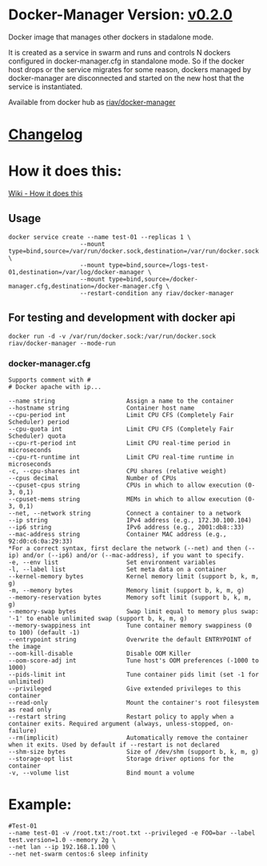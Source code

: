 # Docker-Manager Version: [v0.2.0](https://github.com/riav/docker-manager/blob/master/CHANGELOG.md#v020-2018-01-21)

Docker image that manages other dockers in stadalone mode.

It is created as a service in swarm and runs and controls N dockers configured in docker-manager.cfg in standalone mode.
So if the docker host drops or the service migrates for some reason, dockers managed by docker-manager are disconnected and started on the new host that the service is instantiated.

Available from docker hub as [riav/docker-manager](https://hub.docker.com/r/riav/docker-manager/)

# [Changelog](https://github.com/riav/docker-manager/blob/master/CHANGELOG.md)

# How it does this:

[Wiki - How it does this](https://github.com/riav/docker-manager/wiki#how-it-does-this)

## Usage
    docker service create --name test-01 --replicas 1 \
                        --mount type=bind,source=/var/run/docker.sock,destination=/var/run/docker.sock \
                        --mount type=bind,source=/logs-test-01,destination=/var/log/docker-manager \
                        --mount type=bind,source=/docker-manager.cfg,destination=/docker-manager.cfg \
                        --restart-condition any riav/docker-manager
## For testing and development with docker api
    docker run -d -v /var/run/docker.sock:/var/run/docker.sock riav/docker-manager --mode-run
### docker-manager.cfg
    Supports comment with #
    # Docker apache with ip...
    
    --name string                    Assign a name to the container
    --hostname string                Container host name
    --cpu-period int                 Limit CPU CFS (Completely Fair Scheduler) period
    --cpu-quota int                  Limit CPU CFS (Completely Fair Scheduler) quota
    --cpu-rt-period int              Limit CPU real-time period in microseconds
    --cpu-rt-runtime int             Limit CPU real-time runtime in microseconds
    -c, --cpu-shares int             CPU shares (relative weight)
    --cpus decimal                   Number of CPUs
    --cpuset-cpus string             CPUs in which to allow execution (0-3, 0,1)
    --cpuset-mems string             MEMs in which to allow execution (0-3, 0,1)
    --net, --network string          Connect a container to a network
    --ip string                      IPv4 address (e.g., 172.30.100.104)
    --ip6 string                     IPv6 address (e.g., 2001:db8::33)
    --mac-address string             Container MAC address (e.g., 92:d0:c6:0a:29:33)
    *For a correct syntax, first declare the network (--net) and then (--ip) and/or (--ip6) and/or (--mac-address), if you want to specify.
    -e, --env list                   Set environment variables
    -l, --label list                 Set meta data on a container
    --kernel-memory bytes            Kernel memory limit (support b, k, m, g)
    -m, --memory bytes               Memory limit (support b, k, m, g)
    --memory-reservation bytes       Memory soft limit (support b, k, m, g)
    --memory-swap bytes              Swap limit equal to memory plus swap: '-1' to enable unlimited swap (support b, k, m, g)
    --memory-swappiness int          Tune container memory swappiness (0 to 100) (default -1)
    --entrypoint string              Overwrite the default ENTRYPOINT of the image
    --oom-kill-disable               Disable OOM Killer
    --oom-score-adj int              Tune host's OOM preferences (-1000 to 1000)
    --pids-limit int                 Tune container pids limit (set -1 for unlimited)
    --privileged                     Give extended privileges to this container
    --read-only                      Mount the container's root filesystem as read only
    --restart string                 Restart policy to apply when a container exits. Required argument (always, unless-stopped, on-failure)
    --rm(implicit)                   Automatically remove the container when it exits. Used by default if --restart is not declared
    --shm-size bytes                 Size of /dev/shm (support b, k, m, g)
    --storage-opt list               Storage driver options for the container
    -v, --volume list                Bind mount a volume

# Example:
    #Test-01
    --name test-01 -v /root.txt:/root.txt --privileged -e FOO=bar --label test.version=1.0 --memory 2g \
    --net lan --ip 192.168.1.100 \
    --net net-swarm centos:6 sleep infinity
